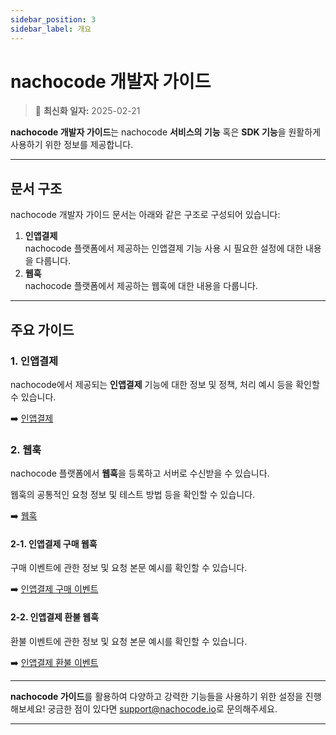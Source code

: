 ```yaml
---
sidebar_position: 3
sidebar_label: 개요
---
```


# nachocode 개발자 가이드

> 🔔 **최신화 일자:** 2025-02-21

**nachocode 개발자 가이드**는 nachocode **서비스의 기능** 혹은 **SDK 기능**을 원활하게 사용하기 위한 정보를 제공합니다.

---

## 문서 구조

nachocode 개발자 가이드 문서는 아래와 같은 구조로 구성되어 있습니다:

1. **인앱결제**  
   nachocode 플랫폼에서 제공하는 인앱결제 기능 사용 시 필요한 설정에 대한 내용을 다룹니다.
2. **웹훅**  
   nachocode 플랫폼에서 제공하는 웹훅에 대한 내용을 다룹니다.

---

## 주요 가이드

### 1. 인앱결제

nachocode에서 제공되는 **인앱결제** 기능에 대한 정보 및 정책, 처리 예시 등을 확인할 수 있습니다.

➡️ [인앱결제](./iap)

### 2. 웹훅

nachocode 플랫폼에서 **웹훅**을 등록하고 서버로 수신받을 수 있습니다.

웹훅의 공통적인 요청 정보 및 테스트 방법 등을 확인할 수 있습니다.

➡️ [웹훅](./webhook/overview)

#### 2-1. 인앱결제 구매 웹훅

구매 이벤트에 관한 정보 및 요청 본문 예시를 확인할 수 있습니다.

➡️ [인앱결제 구매 이벤트](./webhook/iap/purchase)

#### 2-2. 인앱결제 환불 웹훅

환불 이벤트에 관한 정보 및 요청 본문 예시를 확인할 수 있습니다.

➡️ [인앱결제 환불 이벤트](./webhook/iap/refund)

---

**nachocode 가이드**를 활용하여 다양하고 강력한 기능들을 사용하기 위한 설정을 진행해보세요!
궁금한 점이 있다면 [support@nachocode.io](mailto:support@nachocode.io)로 문의해주세요.

---
